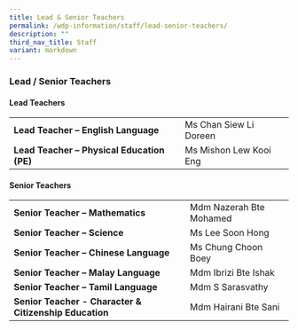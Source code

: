 ```yaml
---
title: Lead & Senior Teachers
permalink: /wdp-information/staff/lead-senior-teachers/
description: ""
third_nav_title: Staff
variant: markdown
---
```

### **Lead / Senior Teachers**

#### **Lead Teachers**

|  |  |
|---|---|
| **Lead Teacher – English Language** | Ms Chan Siew Li Doreen |
| **Lead Teacher – Physical Education (PE)** | Ms Mishon Lew Kooi Eng|



#### **Senior Teachers**

|  |  |
|---|---|
| **Senior Teacher – Mathematics** | Mdm Nazerah Bte Mohamed |
| **Senior Teacher – Science** | Ms Lee Soon Hong |
| **Senior Teacher – Chinese Language** | Ms Chung Choon Boey
| **Senior Teacher – Malay Language** | Mdm Ibrizi Bte Ishak |
| **Senior Teacher – Tamil Language** | Mdm S Sarasvathy |
|**Senior Teacher - Character & Citizenship Education** | Mdm Hairani Bte Sani